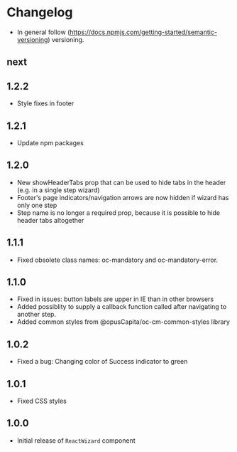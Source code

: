 # Changelog

* In general follow (https://docs.npmjs.com/getting-started/semantic-versioning) versioning.

## next

## 1.2.2
* Style fixes in footer

## 1.2.1
* Update npm packages

## 1.2.0
* New showHeaderTabs prop that can be used to hide tabs in the header (e.g. in a single step wizard)
* Footer's page indicators/navigation arrows are now hidden if wizard has only one step
* Step name is no longer a required prop, because it is possible to hide header tabs altogether

## 1.1.1
* Fixed obsolete class names: oc-mandatory and oc-mandatory-error.

## 1.1.0
* Fixed in issues: button labels are upper in IE than in other browsers
* Added possiblity to supply a callback function called after navigating to another step.
* Added common styles from @opusCapita/oc-cm-common-styles library

## 1.0.2

* Fixed a bug: Changing color of Success indicator to green

## 1.0.1

* Fixed CSS styles

## 1.0.0

* Initial release of `ReactWizard` component
